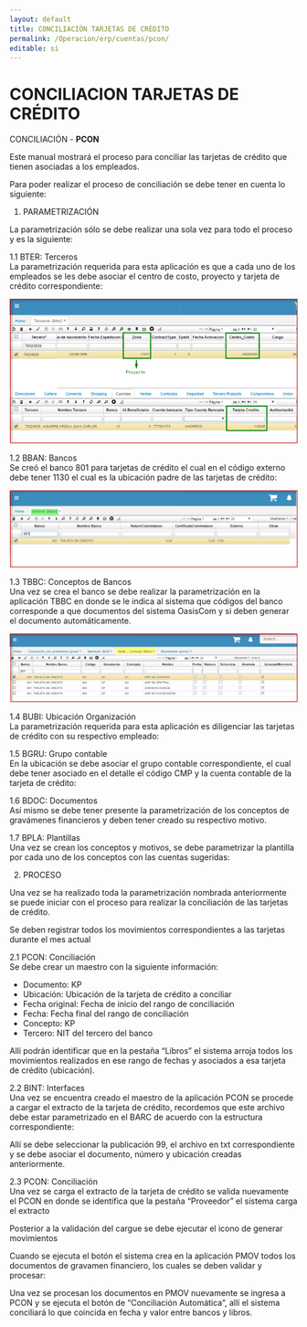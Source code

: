 ```yaml
---
layout: default
title: CONCILIACIÓN TARJETAS DE CRÉDITO  
permalink: /Operacion/erp/cuentas/pcon/  
editable: si  
---  
```


# CONCILIACION TARJETAS DE CRÉDITO  

CONCILIACIÓN -  **PCON**  

Este manual mostrará el proceso para conciliar las tarjetas de crédito que tienen asociadas a los empleados.  

Para poder realizar el proceso de conciliación se debe tener en cuenta lo siguiente:  

1.	PARAMETRIZACIÓN  

La parametrización sólo se debe realizar una sola vez para todo el proceso y es la siguiente:  

1.1	BTER: Terceros  
La parametrización requerida para esta aplicación es que a cada uno de los empleados se les debe asociar el centro de costo, proyecto y tarjeta de crédito correspondiente:   

 ![](bter1.png)  



1.2	BBAN: Bancos  
Se creó el banco 801 para tarjetas de crédito el cual en el código externo debe tener 1130 el cual es la ubicación padre de las tarjetas de crédito:  

 ![](bban1.png)  

1.3	TBBC: Conceptos de Bancos  
Una vez se crea el banco se debe realizar la parametrización en la aplicación TBBC en donde se le indica al sistema que códigos del banco corresponde a que documentos del sistema OasisCom y si deben generar el documento automáticamente.  
 
  ![](tbbc2.png)  

1.4	BUBI: Ubicación Organización  
La parametrización requerida para esta aplicación es diligenciar las tarjetas de crédito con su respectivo empleado:  



 

1.5	BGRU: Grupo contable  
En la ubicación se debe asociar el grupo contable correspondiente, el cual debe tener asociado en el detalle el código CMP y la cuenta contable de la tarjeta de crédito:  
  
1.6	BDOC: Documentos  
Así mismo se debe tener presente la parametrización de los conceptos de gravámenes financieros y deben tener creado su respectivo motivo.  





 

1.7	BPLA: Plantillas  
Una vez se crean los conceptos y motivos, se debe parametrizar la plantilla por cada uno de los conceptos con las cuentas sugeridas:  
 



2.	PROCESO  

Una vez se ha realizado toda la parametrización nombrada anteriormente se puede iniciar con el proceso para realizar la conciliación de las tarjetas de crédito.  

Se deben registrar todos los movimientos correspondientes a las tarjetas durante el mes actual  

2.1	PCON: Conciliación   
Se debe crear un maestro con la siguiente información:  
-	Documento: KP   
-	Ubicación: Ubicación de la tarjeta de crédito a conciliar  
-	Fecha original: Fecha de inicio del rango de conciliación  
-	Fecha: Fecha final del rango de conciliación  
-	Concepto: KP  
-	Tercero: NIT del tercero del banco  

 

Allí podrán identificar que en la pestaña “Libros” el sistema arroja todos los movimientos realizados en ese rango de fechas y asociados a esa tarjeta de crédito (ubicación).  






2.2	BINT: Interfaces  
Una vez se encuentra creado el maestro de la aplicación PCON se procede a cargar el extracto de la tarjeta de crédito, recordemos que este archivo debe estar parametrizado en el BARC de acuerdo con la estructura correspondiente:  

 

Allí se debe seleccionar la publicación 99, el archivo en txt correspondiente y se debe asociar el documento, número y ubicación creadas anteriormente.  

2.3	PCON: Conciliación   
Una vez se carga el extracto de la tarjeta de crédito se valida nuevamente el PCON en donde se identifica que la pestaña “Proveedor” el sistema carga el extracto  



 

Posterior a la validación del cargue se debe ejecutar el icono de generar movimientos  

 

Cuando se ejecuta el botón el sistema crea en la aplicación PMOV todos los documentos de gravamen financiero, los cuales se deben validar y procesar:  






 

Una vez se procesan los documentos en PMOV nuevamente se ingresa a PCON y se ejecuta el botón de “Conciliación Automática”, allí el sistema conciliará lo que coincida en fecha y valor entre bancos y libros.  

 







 


